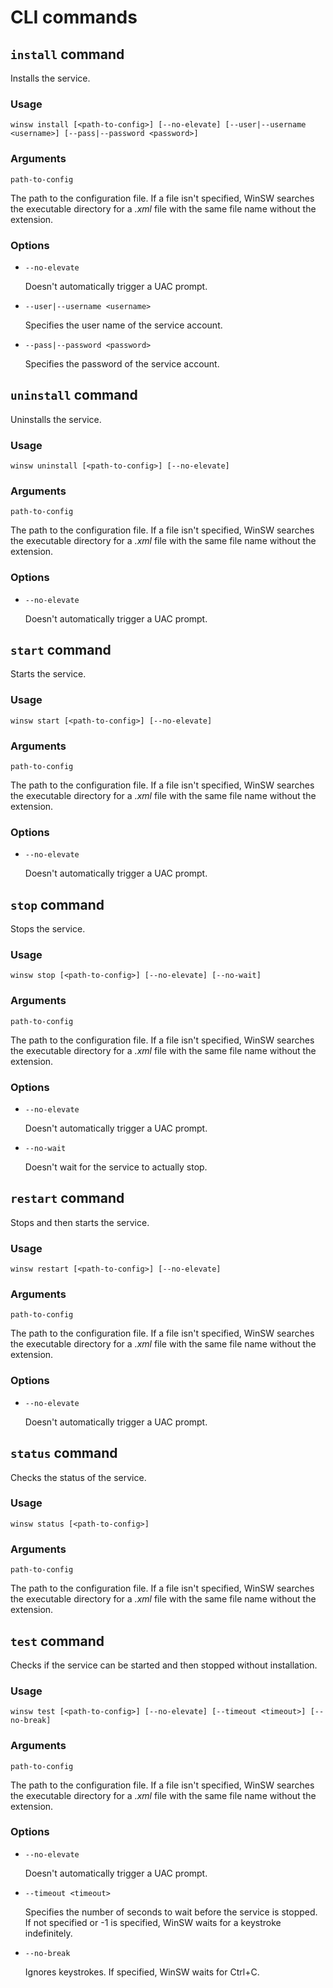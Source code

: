 # CLI commands

## `install` command

Installs the service.

### Usage

```
winsw install [<path-to-config>] [--no-elevate] [--user|--username <username>] [--pass|--password <password>]
```

### Arguments

`path-to-config`

The path to the configuration file.
If a file isn't specified, WinSW searches the executable directory for a *.xml* file with the same file name without the extension.

### Options

- `--no-elevate`

  Doesn't automatically trigger a UAC prompt.

- `--user|--username <username>`

  Specifies the user name of the service account.

- `--pass|--password <password>`

  Specifies the password of the service account.

## `uninstall` command

Uninstalls the service.

### Usage

```
winsw uninstall [<path-to-config>] [--no-elevate]
```

### Arguments

`path-to-config`

The path to the configuration file.
If a file isn't specified, WinSW searches the executable directory for a *.xml* file with the same file name without the extension.

### Options

- `--no-elevate`

  Doesn't automatically trigger a UAC prompt.

## `start` command

Starts the service.

### Usage

```
winsw start [<path-to-config>] [--no-elevate]
```

### Arguments

`path-to-config`

The path to the configuration file.
If a file isn't specified, WinSW searches the executable directory for a *.xml* file with the same file name without the extension.

### Options

- `--no-elevate`

  Doesn't automatically trigger a UAC prompt.

## `stop` command

Stops the service.

### Usage

```
winsw stop [<path-to-config>] [--no-elevate] [--no-wait]
```

### Arguments

`path-to-config`

The path to the configuration file.
If a file isn't specified, WinSW searches the executable directory for a *.xml* file with the same file name without the extension.

### Options

- `--no-elevate`

  Doesn't automatically trigger a UAC prompt.

- `--no-wait`

  Doesn't wait for the service to actually stop.

## `restart` command

Stops and then starts the service.

### Usage

```
winsw restart [<path-to-config>] [--no-elevate]
```

### Arguments

`path-to-config`

The path to the configuration file.
If a file isn't specified, WinSW searches the executable directory for a *.xml* file with the same file name without the extension.

### Options

- `--no-elevate`

  Doesn't automatically trigger a UAC prompt.

## `status` command

Checks the status of the service.

### Usage

```
winsw status [<path-to-config>]
```

### Arguments

`path-to-config`

The path to the configuration file.
If a file isn't specified, WinSW searches the executable directory for a *.xml* file with the same file name without the extension.

## `test` command

Checks if the service can be started and then stopped without installation.

### Usage

```
winsw test [<path-to-config>] [--no-elevate] [--timeout <timeout>] [--no-break]
```

### Arguments

`path-to-config`

The path to the configuration file.
If a file isn't specified, WinSW searches the executable directory for a *.xml* file with the same file name without the extension.

### Options

- `--no-elevate`

  Doesn't automatically trigger a UAC prompt.

- `--timeout <timeout>`

  Specifies the number of seconds to wait before the service is stopped.
  If not specified or -1 is specified, WinSW waits for a keystroke indefinitely.

- `--no-break`

  Ignores keystrokes.
  If specified, WinSW waits for Ctrl+C.
